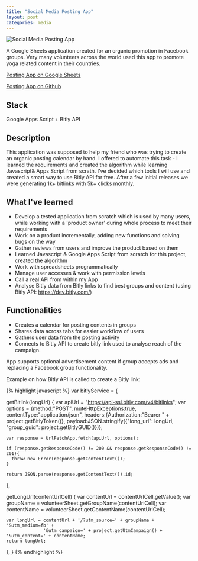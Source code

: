 ```yaml
---
title: "Social Media Posting App"
layout: post
categories: media
---
```


![Social Media Posting App](/assets/posting-app-thumbnail.JPG)

A Google Sheets application created for an organic promotion in Facebook groups. Very many volunteers across the world used this app to promote yoga related content in their countries.

[Posting App on Google Sheets][posting-app]

[Posting App on Github][github]


## Stack

Google Apps Script + Bitly API

## Description

This application was supposed to help my friend who was trying to create an organic posting calendar by hand. I offered to automate this task - I learned the requirements and created the algorithm while learning Javascript& Apps Script from scrath. I've decided which tools I will use and created a smart way to use Bitly API for free. After a few initial releases we were generating 1k+ bitlinks with 5k+ clicks monthly.

## What I've learned

- Develop a tested application from scratch which is used by many users, while working with a 'product owner' during whole process to meet their requirements
- Work on a product incrementally, adding new functions and solving bugs on the way
- Gather reviews from users and improve the product based on them
- Learned Javascript & Google Apps Script from scratch for this project, created the algorithm
- Work with spreadsheets programmatically
- Manage user accesses & work with permission levels
- Call a real API from within my App
- Analyse Bitly data from Bitly links to find best groups and content (using Bitly API: https://dev.bitly.com/)


## Functionalities
- Creates a calendar for posting contents in groups
- Shares data across tabs for easier workflow of users
- Gathers user data from the posting activity
- Connects to Bitly API to create bitly link used to analyse reach of the campaign.

App supports optional advertisement content if group accepts ads and replacing a Facebook group functionality.

Example on how Bitly API is called to create a Bitly link:

{% highlight javascript %}
var bitlyService = {
  
  getBitlink(longUrl) { 
    var apiUrl = "https://api-ssl.bitly.com/v4/bitlinks";
    var options = {method:"POST", muteHttpExceptions:true, contentType:"application/json", headers:{Authorization:"Bearer " + project.getBitlyToken()},
                   payload:JSON.stringify({"long_url": longUrl, "group_guid": project.getBitlyGUID()})};
          
    var response = UrlFetchApp.fetch(apiUrl, options);
    
    if (response.getResponseCode() != 200 && response.getResponseCode() != 201){
      throw new Error(response.getContentText());
    }
    
    return JSON.parse(response.getContentText()).id;
  },
    
  getLongUrl(contentUrlCell) {
    var contentUrl = contentUrlCell.getValue();
    var groupName = volunteerSheet.getGroupName(contentUrlCell);
    var contentName = volunteerSheet.getContentName(contentUrlCell);
    
    var longUrl = contentUrl + '/?utm_source=' + groupName + '&utm_medium=fb' +
                  '&utm_campaign=' + project.getUtmCampaign() + '&utm_content=' + contentName;
    return longUrl;
  },
}
{% endhighlight %}

[posting-app]: https://docs.google.com/spreadsheets/d/1aEwVAFVsE5zDzhRyN-DG1fK8AJcUzxy-IGMHVpcl6wY/edit#gid=1071128398
[github]: https://github.com/viktorbobinski/Share-Nurture-Posting-App
